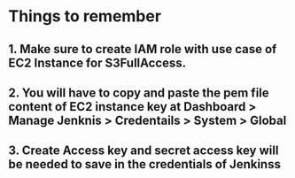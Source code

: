 # Things to remember

## 1. Make sure to create IAM role with use case of EC2 Instance for S3FullAccess.
## 2. You will have to copy and paste the pem file content of EC2 instance key at Dashboard > Manage Jenknis > Credentails > System > Global 
## 3. Create Access key and secret access key will be needed to save in the credentials of Jenkinss